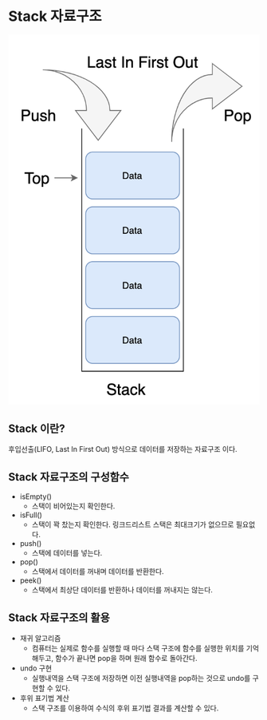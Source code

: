 # Stack 자료구조
![stack](./img/stack1.png)  
## Stack 이란?
후입선출(LIFO, Last In First Out) 방식으로 데이터를 저장하는 자료구조 이다.  

## Stack 자료구조의 구성함수  
* isEmpty()
  * 스택이 비어있는지 확인한다.
* isFull()
  * 스택이 꽉 찼는지 확인한다. 링크드리스트 스택은 최대크기가 없으므로 필요없다.
* push()
  * 스택에 데이터를 넣는다.
* pop()
  * 스택에서 데이터를 꺼내며 데이터를 반환한다.
* peek()
  * 스택에서 최상단 데이터를 반환하나 데이터를 꺼내지는 않는다.

## Stack 자료구조의 활용
* 재귀 알고리즘
  * 컴퓨터는 실제로 함수를 실행할 때 마다 스택 구조에 함수를 실행한 위치를 기억해두고, 함수가 끝나면 pop을 하며 원래 함수로 돌아간다.
* undo 구현
  * 실행내역을 스택 구조에 저장하면 이전 실행내역을 pop하는 것으로 undo를 구현할 수 있다.
* 후위 표기법 계산
  * 스택 구조를 이용하여 수식의 후위 표기법 결과를 계산할 수 있다.
